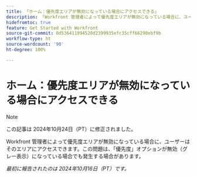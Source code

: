```yaml
---
title: 「ホーム：優先度エリアが無効になっている場合にアクセスできる」
description: 「Workfront 管理者によって優先度エリアが無効になっている場合に、ユーザーはそのエリアにアクセスできます。この問題は、「優先度」オプションが無効（グレー表示）になっている場合でも発生する場合があります。」
hidefromtoc: true
feature: Get Started with Workfront
source-git-commit: 0d536411994520d2399935efc35cff66290ebf9b
workflow-type: ht
source-wordcount: '90'
ht-degree: 100%

---
```



# ホーム：優先度エリアが無効になっている場合にアクセスできる

>[!NOTE]
>
>この記事は 2024年10月24日（PT）に修正されました。

Workfront 管理者によって優先度エリアが無効になっている場合に、ユーザーはそのエリアにアクセスできます。この問題は、「優先度」オプションが無効（グレー表示）になっている場合でも発生する場合があります。

_最初に報告されたのは 2024年10月16日（PT）です。_
